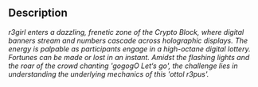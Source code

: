 ## Description

*r3girl enters a dazzling, frenetic zone of the Crypto Block, where digital banners stream and numbers cascade across holographic displays. The energy is palpable as participants engage in a high-octane digital lottery. Fortunes can be made or lost in an instant. Amidst the flashing lights and the roar of the crowd chanting 'gogogO Let‘s go', the challenge lies in understanding the underlying mechanics of this 'ottol r3pus'.*